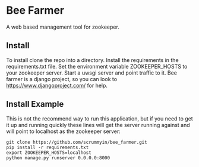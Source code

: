 # Bee Farmer

A web based management tool for zookeeper.

## Install

To install clone the repo into a directory. Install the requirements in the requirements.txt file. Set the environment variable ZOOKEEPER_HOSTS to your zookeeper server. Start a uwsgi server and point traffic to it. Bee farmer is a django project, so you can look to https://www.djangoproject.com/ for help.

## Install Example

This is not the recommend way to run this application, but if you need to get it up and running quickly these lines will get the server running against and will point to localhost as the zookeeper server:

    git clone https://github.com/scrummyin/bee_farmer.git
    pip install -r requirements.txt
    export ZOOKEEPER_HOSTS=localhost
    python manage.py runserver 0.0.0.0:8000
